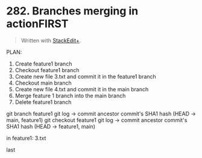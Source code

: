 
# 282. Branches merging in actionFIRST

> Written with [StackEdit+](https://stackedit.net/).


PLAN:
1. Create feature1 branch
2. Checkout feature1 branch
3. Create new file 3.txt and commit it in the feature1 branch
4. Checkout main branch
5. Create new file 4.txt and commit it in the main branch
6. Merge feature 1 branch into the main branch
7. Delete feature1 branch

git branch feature1
git log →
commit ancestor commit's SHA1 hash (HEAD → main, feature1)
git checkout feature1
git log →
commit ancestor commit's SHA1 hash (HEAD → feature1, main)

in feature1: 3.txt

last 


<!--stackedit_data:
eyJoaXN0b3J5IjpbMTEyMzEwNjY0NiwtMTIxMzQzMjgzNCwxNT
E5MTA3MTk1XX0=
-->